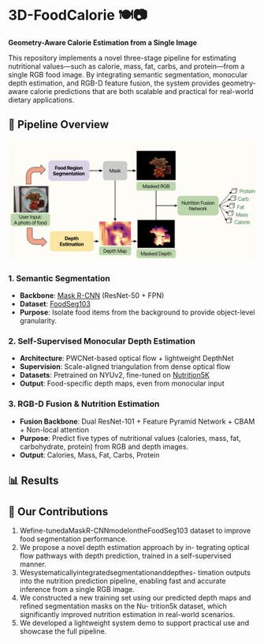 # 3D-FoodCalorie 🍽️📷
**Geometry-Aware Calorie Estimation from a Single Image**

This repository implements a novel three-stage pipeline for estimating nutritional values—such as calorie, mass, fat, carbs, and protein—from a single RGB food image. By integrating semantic segmentation, monocular depth estimation, and RGB-D feature fusion, the system provides geometry-aware calorie predictions that are both scalable and practical for real-world dietary applications.

## 🚀 Pipeline Overview
![Overal Pipeline](assets/overal_pipeline.jpg)
### 1. Semantic Segmentation
- **Backbone**: [Mask R-CNN](https://arxiv.org/abs/1703.06870) (ResNet-50 + FPN)
- **Dataset**: [FoodSeg103](https://xiongweiwu.github.io/foodseg103.html)
- **Purpose**: Isolate food items from the background to provide object-level granularity.

### 2. Self-Supervised Monocular Depth Estimation
- **Architecture**: PWCNet-based optical flow + lightweight DepthNet
- **Supervision**: Scale-aligned triangulation from dense optical flow
- **Datasets**: Pretrained on NYUv2, fine-tuned on [Nutrition5K](https://github.com/google-research-datasets/Nutrition5k)
- **Output**: Food-specific depth maps, even from monocular input

### 3. RGB-D Fusion & Nutrition Estimation
- **Fusion Backbone**: Dual ResNet-101 + Feature Pyramid Network + CBAM + Non-local attention
- **Purpose**: Predict five types of nutritional values (calories, mass, fat, carbohydrate, protein) from RGB and depth images.
- **Output**: Calories, Mass, Fat, Carbs, Protein

## 📊 Results

## 💐 Our Contributions
1. Wefine-tunedaMaskR-CNNmodelontheFoodSeg103 dataset to improve food segmentation performance.
2. We propose a novel depth estimation approach by in- tegrating optical flow pathways with depth prediction, trained in a self-supervised manner.
3. Wesystematicallyintegratedsegmentationanddepthes- timation outputs into the nutrition prediction pipeline, enabling fast and accurate inference from a single RGB image.
4. We constructed a new training set using our predicted depth maps and refined segmentation masks on the Nu- trition5k dataset, which significantly improved nutrition estimation in real-world scenarios.
5. We developed a lightweight system demo to support practical use and showcase the full pipeline.

